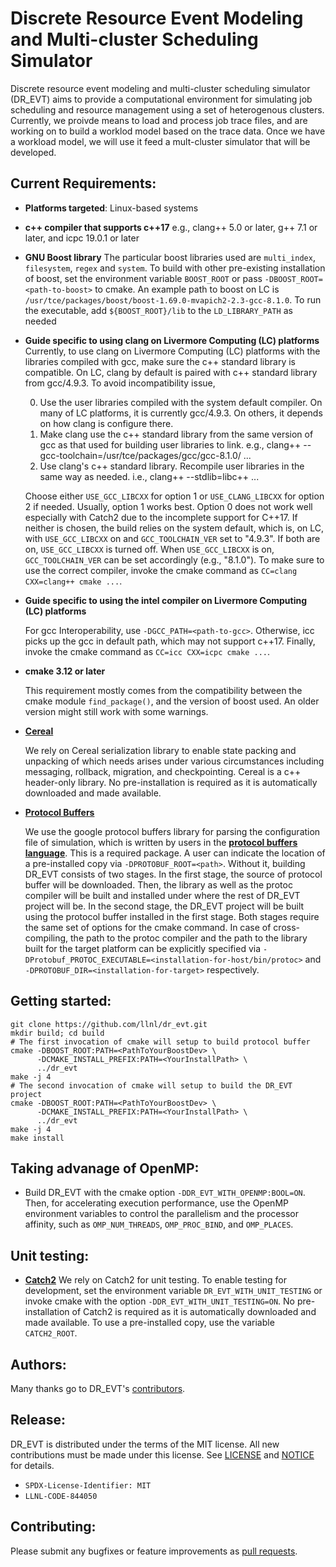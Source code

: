 # Discrete Resource Event Modeling and Multi-cluster Scheduling Simulator
 Discrete resource event modeling and multi-cluster scheduling simulator
 (DR_EVT) aims to provide a computational environment for simulating job
 scheduling and resource management using a set of heterogenous clusters.
 Currently, we proivde means to load and process job trace files, and
 are working on to build a worklod model based on the trace data.
 Once we have a workload model, we will use it feed a mult-cluster
 simulator that will be developed.

## Current Requirements:
 + **Platforms targeted**: Linux-based systems
 + **c++ compiler that supports c++17**
   e.g., clang++ 5.0 or later, g++ 7.1 or later, and icpc 19.0.1 or later

 + **GNU Boost library**
   The particular boost libraries used are `multi_index`, `filesystem`, `regex` and
   `system`.
   To build with other pre-existing installation of boost, set the environment
   variable `BOOST_ROOT` or pass `-DBOOST_ROOT=<path-to-boost>`
   to cmake. An example path to boost on LC is
   `/usr/tce/packages/boost/boost-1.69.0-mvapich2-2.3-gcc-8.1.0`.
   To run the executable, add `${BOOST_ROOT}/lib` to the `LD_LIBRARY_PATH` as
   needed

 + **Guide specific to using clang on Livermore Computing (LC) platforms**
   Currently, to use clang on Livermore Computing (LC) platforms with
   the libraries compiled with gcc, make sure the c++ standard library
   is compatible. On LC, clang by default is paired with c++ standard
   library from gcc/4.9.3. To avoid incompatibility issue,

   0) Use the user libraries compiled with the system default compiler.
      On many of LC platforms, it is currently gcc/4.9.3. On others,
      it depends on how clang is configure there.
   1) Make clang use the c++ standard library from the same version of gcc
      as that used for building user libraries to link.
      e.g., clang++ --gcc-toolchain=/usr/tce/packages/gcc/gcc-8.1.0/ ...
   2) Use clang's c++ standard library. Recompile user libraries in the
      same way as needed.
      i.e., clang++ --stdlib=libc++ ...

   Choose either `USE_GCC_LIBCXX` for option 1 or `USE_CLANG_LIBCXX` for
   option 2 if needed. Usually, option 1 works best. Option 0 does not work
   well especially with Catch2 due to the incomplete support for C++17.
   If neither is chosen, the build relies on the system default, which is,
   on LC, with `USE_GCC_LIBCXX` on and `GCC_TOOLCHAIN_VER` set to "4.9.3".
   If both are on, `USE_GCC_LIBCXX` is turned off. When `USE_GCC_LIBCXX`
   is on, `GCC_TOOLCHAIN_VER` can be set accordingly (e.g., "8.1.0").
   To make sure to use the correct compiler, invoke the cmake command as
   `CC=clang CXX=clang++ cmake ...`.

 + **Guide specific to using the intel compiler on Livermore Computing (LC) platforms**

   For gcc Interoperability, use `-DGCC_PATH=<path-to-gcc>`. Otherwise,
   icc picks up the gcc in default path, which may not support c++17.
   Finally, invoke the cmake command as `CC=icc CXX=icpc cmake ...`.

 + **cmake 3.12 or later**

   This requirement mostly comes from the compatibility between the cmake
   module `find_package()`, and the version of boost used. An older version
   might still work with some warnings.

 + [**Cereal**](https://uscilab.github.io/cereal)

   We rely on Cereal serialization library to enable state packing and
   unpacking of which needs arises under various circumstances including
   messaging, rollback, migration, and checkpointing. Cereal is a c++
   header-only library. No pre-installation is required as it is
   automatically downloaded and made available.

 + [**Protocol Buffers**](https://developers.google.com/protocol-buffers)

   We use the google protocol buffers library for parsing the configuration file
   of simulation, which is written by users in the [**protocol buffers language**](https://developers.google.com/protocol-buffers/docs/proto3).
   This is a required package. A user can indicate the location of a
   pre-installed copy via `-DPROTOBUF_ROOT=<path>`. Without it, building DR_EVT
   consists of two stages. In the first stage, the source of protocol buffer will
   be downloaded. Then, the library as well as the protoc compiler will be built
   and installed under where the rest of DR_EVT project will be.
   In the second stage, the DR_EVT project will be built using the protocol buffer
   installed in the first stage. Both stages require the same set of options for
   the cmake command.
   In case of cross-compiling, the path to the protoc compiler and the path to
   the library built for the target platform can be explicitly specified via
   `-DProtobuf_PROTOC_EXECUTABLE=<installation-for-host/bin/protoc>`
   and `-DPROTOBUF_DIR=<installation-for-target>` respectively.


## Getting started:
 ```
 git clone https://github.com/llnl/dr_evt.git
 mkdir build; cd build
 # The first invocation of cmake will setup to build protocol buffer
 cmake -DBOOST_ROOT:PATH=<PathToYourBoostDev> \
       -DCMAKE_INSTALL_PREFIX:PATH=<YourInstallPath> \
       ../dr_evt
 make -j 4
 # The second invocation of cmake will setup to build the DR_EVT project
 cmake -DBOOST_ROOT:PATH=<PathToYourBoostDev> \
       -DCMAKE_INSTALL_PREFIX:PATH=<YourInstallPath> \
       ../dr_evt
 make -j 4
 make install
 ```

## Taking advanage of OpenMP:
 + Build DR_EVT with the cmake option `-DDR_EVT_WITH_OPENMP:BOOL=ON`.
 Then, for accelerating execution performance, use the OpenMP environment
 variables to control the parallelism and the processor affinity, such as
 `OMP_NUM_THREADS`, `OMP_PROC_BIND`, and `OMP_PLACES`.


## Unit testing:
 + [**Catch2**](https://github.com/catchorg/Catch2)
 We rely on Catch2 for unit testing. To enable testing for development, set the
 environment variable `DR_EVT_WITH_UNIT_TESTING` or invoke cmake with the
 option `-DDR_EVT_WITH_UNIT_TESTING=ON`. No pre-installation of Catch2 is
 required as it is automatically downloaded and made available.
 To use a pre-installed copy, use the variable `CATCH2_ROOT`.

## Authors:
  Many thanks go to DR_EVT's [contributors](https://github.com/llnl/dr_evt/graphs/contributors).

## Release:
 DR_EVT is distributed under the terms of the MIT license.
 All new contributions must be made under this license.
 See [LICENSE](https://github.com/llnl/wcs/blob/master/LICENSE) and [NOTICE](https://github.com/llnl/wcs/blob/master/NOTICE) for details.

 + `SPDX-License-Identifier: MIT`
 + `LLNL-CODE-844050`

## Contributing:
 Please submit any bugfixes or feature improvements as [pull requests](https://help.github.com/en/github/collaborating-with-issues-and-pull-requests/creating-a-pull-request-from-a-fork).
